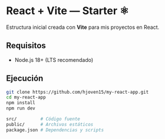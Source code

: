 # React + Vite — Starter ⚛️
Estructura inicial creada con **Vite** para mis proyectos en React.

## Requisitos
- Node.js 18+ (LTS recomendado)

## Ejecución
```bash
git clone https://github.com/hjoven15/my-react-app.git
cd my-react-app
npm install
npm run dev

src/         # Código fuente
public/      # Archivos estáticos
package.json # Dependencias y scripts
